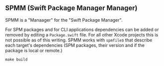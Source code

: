 ## SPMM (Swift Package Manager Manager)

SPMM is a "Manaager" for the "Swift Package Manager".

For SPM packages and for CLI applications dependencies can be added or removed by editing a `Package.swift` file. For all other Xcode projects this is not possible as of this writing. SPMM works with `spmfile`s that describe each target's dependencies (SPM packages, their version and if the package is local or remote.)

```
make build
```
